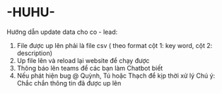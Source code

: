 # -HUHU- 
Hướng dẫn update data cho co - lead:
1. File được up lên phải là file csv ( theo format cột 1: key word, cột 2: description)
2. Up file lên và reload lại website để chạy được
3. Thông báo lên teams để các bạn làm Chatbot biết
4. Nếu phát hiện bug @ Quỳnh, Tú hoặc Thạch để kịp thời xử lý
   Chú ý: Chắc chắn thông tin đã được up lên
   
